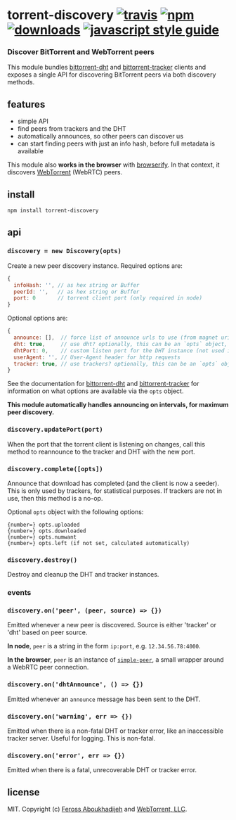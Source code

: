 # torrent-discovery [![travis][travis-image]][travis-url] [![npm][npm-image]][npm-url] [![downloads][downloads-image]][downloads-url] [![javascript style guide][standard-image]][standard-url]

[travis-image]: https://img.shields.io/travis/webtorrent/torrent-discovery/master.svg
[travis-url]: https://travis-ci.org/webtorrent/torrent-discovery
[npm-image]: https://img.shields.io/npm/v/torrent-discovery.svg
[npm-url]: https://npmjs.org/package/torrent-discovery
[downloads-image]: https://img.shields.io/npm/dm/torrent-discovery.svg
[downloads-url]: https://npmjs.org/package/torrent-discovery
[standard-image]: https://img.shields.io/badge/code_style-standard-brightgreen.svg
[standard-url]: https://standardjs.com

### Discover BitTorrent and WebTorrent peers

This module bundles [bittorrent-dht](https://www.npmjs.com/package/bittorrent-dht) and
[bittorrent-tracker](https://www.npmjs.com/package/bittorrent-tracker) clients and exposes a
single API for discovering BitTorrent peers via both discovery methods.

## features

- simple API
- find peers from trackers and the DHT
- automatically announces, so other peers can discover us
- can start finding peers with just an info hash, before full metadata is available

This module also **works in the browser** with [browserify](http://browserify.org). In
that context, it discovers [WebTorrent](http://webtorrent.io) (WebRTC) peers.

## install

```
npm install torrent-discovery
```

## api

### `discovery = new Discovery(opts)`

Create a new peer discovery instance. Required options are:

```js
{
  infoHash: '', // as hex string or Buffer
  peerId: '',   // as hex string or Buffer
  port: 0       // torrent client port (only required in node)
}
```

Optional options are:

```js
{
  announce: [],  // force list of announce urls to use (from magnet uri)
  dht: true,     // use dht? optionally, this can be an `opts` object, or a DHT instance to use (can be reused for multiple torrents)
  dhtPort: 0,    // custom listen port for the DHT instance (not used if DHT instance is given via `opts.dht`)
  userAgent: '', // User-Agent header for http requests
  tracker: true, // use trackers? optionally, this can be an `opts` object
}
```

See the documentation for [bittorrent-dht](https://www.npmjs.com/package/bittorrent-dht) and
[bittorrent-tracker](https://www.npmjs.com/package/bittorrent-tracker) for information on what
options are available via the `opts` object.

**This module automatically handles announcing on intervals, for maximum peer discovery.**

### `discovery.updatePort(port)`

When the port that the torrent client is listening on changes, call this method to
reannounce to the tracker and DHT with the new port.

### `discovery.complete([opts])`

Announce that download has completed (and the client is now a seeder). This is only
used by trackers, for statistical purposes. If trackers are not in use, then
this method is a no-op.

Optional `opts` object with the following options:

```
{number=} opts.uploaded
{number=} opts.downloaded
{number=} opts.numwant
{number=} opts.left (if not set, calculated automatically)
```

### `discovery.destroy()`

Destroy and cleanup the DHT and tracker instances.

### events

### `discovery.on('peer', (peer, source) => {})`

Emitted whenever a new peer is discovered. Source is either 'tracker' or 'dht' based on peer source.

**In node**, `peer` is a string in the form `ip:port`, e.g. `12.34.56.78:4000`.

**In the browser**, `peer` is an instance of
[`simple-peer`](https://www.npmjs.com/package/simple-peer), a small wrapper around a WebRTC
peer connection.

### `discovery.on('dhtAnnounce', () => {})`

Emitted whenever an `announce` message has been sent to the DHT.

### `discovery.on('warning', err => {})`

Emitted when there is a non-fatal DHT or tracker error, like an inaccessible tracker
server. Useful for logging. This is non-fatal.

### `discovery.on('error', err => {})`

Emitted when there is a fatal, unrecoverable DHT or tracker error.

## license

MIT. Copyright (c) [Feross Aboukhadijeh](https://feross.org) and [WebTorrent, LLC](https://webtorrent.io).
